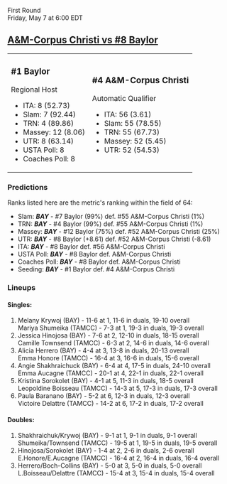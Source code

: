 First Round  
Friday, May 7 at 6:00 EDT
## [A&M-Corpus Christi vs #8 Baylor](https://www.ncaa.com/game/5833654) 

<table><tr><td>  

### #1 Baylor  

Regional Host  
- ITA: 8 (52.73)  
- Slam: 7 (92.44)  
- TRN: 4 (89.86)  
- Massey: 12 (8.06)  
- UTR: 8 (63.14)  
- USTA Poll: 8  
- Coaches Poll: 8  

</td><td>  

### #4 A&M-Corpus Christi  

Automatic Qualifier  
- ITA: 56 (3.61)  
- Slam: 55 (78.55)  
- TRN: 55 (67.73)  
- Massey: 52 (5.45)  
- UTR: 52 (54.53)  

</td></tr></table>  

 ### Predictions  

Ranks listed here are the metric's ranking within the field of 64:  
- Slam: ***BAY*** - #7 Baylor (99%) def. #55 A&M-Corpus Christi (1%)  
- TRN: ***BAY*** - #4 Baylor (99%) def. #55 A&M-Corpus Christi (1%)  
- Massey: ***BAY*** - #12 Baylor (75%) def. #52 A&M-Corpus Christi (25%)  
- UTR: ***BAY*** - #8 Baylor (+8.61) def. #52 A&M-Corpus Christi (-8.61)  
- ITA: ***BAY*** - #8 Baylor def. #56 A&M-Corpus Christi  
- USTA Poll: ***BAY*** - #8 Baylor def. A&M-Corpus Christi  
- Coaches Poll: ***BAY*** - #8 Baylor def. A&M-Corpus Christi  
- Seeding: ***BAY*** - #1 Baylor def. #4 A&M-Corpus Christi  

 ### Lineups  

 #### Singles:  
1. Melany Krywoj (BAY) - 11-6 at 1, 11-6 in duals, 19-10 overall  
  Mariya Shumeika (TAMCC) - 7-3 at 1, 19-3 in duals, 19-3 overall
2. Jessica Hinojosa (BAY) - 7-6 at 2, 12-10 in duals, 18-15 overall  
  Camille Townsend (TAMCC) - 6-3 at 2, 14-6 in duals, 14-6 overall
3. Alicia Herrero (BAY) - 4-4 at 3, 13-8 in duals, 20-13 overall  
  Emma Honore (TAMCC) - 16-4 at 3, 16-6 in duals, 15-6 overall
4. Angie Shakhraichuck (BAY) - 6-4 at 4, 17-5 in duals, 24-10 overall  
  Emma Aucagne (TAMCC) - 20-1 at 4, 22-1 in duals, 22-1 overall
5. Kristina Sorokolet (BAY) - 4-1 at 5, 11-3 in duals, 18-5 overall  
  Leopoldine Boisseau (TAMCC) - 14-3 at 5, 17-3 in duals, 17-3 overall
6. Paula Baranano (BAY) - 5-2 at 6, 12-3 in duals, 12-3 overall  
  Victoire Delattre (TAMCC) - 14-2 at 6, 17-2 in duals, 17-2 overall

 #### Doubles:  
1. Shakhraichuk/Krywoj (BAY) - 9-1 at 1, 9-1 in duals, 9-1 overall  
  Shumeika/Townsend (TAMCC) - 19-5 at 1, 19-5 in duals, 19-5 overall
2. Hinojosa/Sorokolet (BAY) - 1-4 at 2, 2-6 in duals, 2-6 overall  
  E.Honore/E.Aucagne (TAMCC) - 16-4 at 2, 16-4 in duals, 16-4 overall
3. Herrero/Boch-Collins (BAY) - 5-0 at 3, 5-0 in duals, 5-0 overall  
  L.Boisseau/Delattre (TAMCC) - 15-4 at 3, 15-4 in duals, 15-4 overall